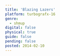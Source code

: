 ```yaml
---
title: 'Blazing Lazers'
platform: turbografx-16
genre:
  - shmup
digital: false
physical: true
guide: false
pending: false
posted: 2014-02-10
---
```

